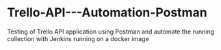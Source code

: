 # Trello-API---Automation-Postman
Testing of Trello API application using Postman and automate the running collection with Jenkins running on a docker image
